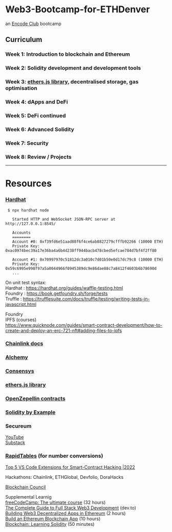 # Web3-Bootcamp-for-ETHDenver
an [Encode Club](http://encode.club) bootcamp


## Curriculum

### Week 1: Introduction to blockchain and Ethereum
### Week 2: Solidity development and development tools
### Week 3: [ethers.js library](https://docs.ethers.io/), decentralised storage, gas optimisation
### Week 4: dApps and DeFi
### Week 5: DeFi continued
### Week 6: Advanced Solidity
### Week 7: Security
### Week 8: Review / Projects  

---  

# Resources  

### [Hardhat](https://hardhat.org/hardhat-network/docs/overview)  
```
 $ npx hardhat node
 
   Started HTTP and WebSocket JSON-RPC server at http://127.0.0.1:8545/
   
   Accounts
   ========
   Account #0: 0xf39fd6e51aad88f6f4ce6ab8827279cfffb92266 (10000 ETH)
   Private Key: 0xac0974bec39a17e36ba4a6b4d238ff944bacb478cbed5efcae784d7bf4f2ff80
   
   Account #1: 0x70997970c51812dc3a010c7d01b50e0d17dc79c8 (10000 ETH)
   Private Key: 0x59c6995e998f97a5a0044966f0945389dc9e86dae88c7a8412f4603b6b78690d
   ... 
```  
On unit test syntax:  
Hardhat : https://hardhat.org/guides/waffle-testing.html  
Foundry : https://book.getfoundry.sh/forge/tests  
Truffle : https://trufflesuite.com/docs/truffle/testing/writing-tests-in-javascript.html  
  
Foundry  
IPFS (courses)  
https://www.quicknode.com/guides/smart-contract-development/how-to-create-and-deploy-an-erc-721-nft#adding-files-to-ipfs  

### [Chainlink docs](https://docs.chain.link/)  

### [Alchemy](https://docs.alchemy.com/)  

### [Consensys](https://consensys.net/developers/)

### [ethers.js library](https://docs.ethers.io/)  

### [OpenZepellin contracts](https://github.com/OpenZeppelin/openzeppelin-contracts)  

### [Solidity by Example](https://solidity-by-example.org/)  

### Secureum
[YouTube](https://www.youtube.com/c/SecureumVideos/featured)  
[Substack](https://secureum.substack.com/archive?sort=new)  

### [RapidTables](https://www.rapidtables.com/convert/number/) (for number conversions)  

[Top 5 VS Code Extensions for Smart-Contract Hacking |2022](https://medium.com/@sm4rty/top-5-vs-code-extensions-for-smart-contract-hacking-2022-528740a575c6)  

Hackathons: Chainlink, ETHGlobal, Devfolio, DoraHacks  

[Blockchain Council](https://www.blockchain-council.org/blockchain-certification/)  

Supplemental Learnig  
[freeCodeCamp: The ultimate course](https://www.youtube.com/watch?v=gyMwXuJrbJQ) (32 hours)  
[The Complete Guide to Full Stack Web3 Development](https://dev.to/edge-and-node/the-complete-guide-to-full-stack-web3-development-4g74) (dev.to)  
[Building Web3 Decentralized Apps in Ethereum](https://www.linkedin.com/learning/building-web3-decentralized-apps-in-ethereum) (2 hours)  
[Build an Ethereum Blockchain App](https://www.linkedin.com/learning/paths/build-an-ethereum-blockchain-app) (10 hours)  
[Blockchain: Learning Solidity](https://www.linkedin.com/learning/blockchain-learning-solidity) (50 minutes)  
